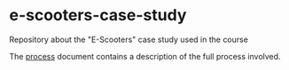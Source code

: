 # e-scooters-case-study

Repository about the "E-Scooters" case study used in the course

The [process](https://github.com/unibo-dtm-se/e-scooters-case-study/blob/main/process.md) document contains a description of the full process involved.
